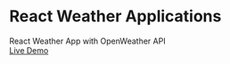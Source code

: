 # React Weather Applications
React Weather App with OpenWeather API<br />
<a href="https://digimad.id/ignbagusindra/portfolios/react/weather-app/" />Live Demo</a>
